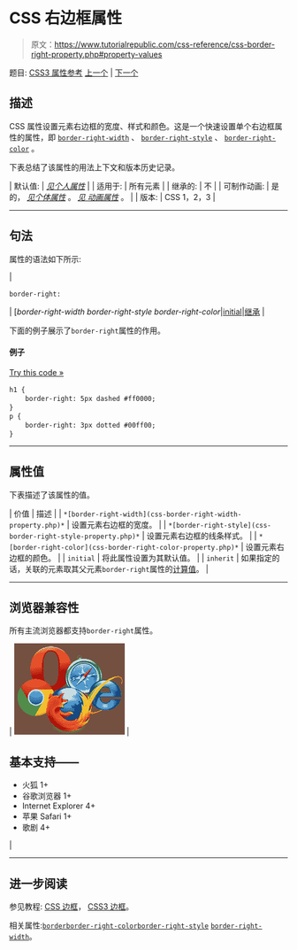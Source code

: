 # CSS 右边框属性

> 原文：<https://www.tutorialrepublic.com/css-reference/css-border-right-property.php#property-values>

题目: [CSS3 属性参考](css3-properties.php) [上一个](css3-border-radius-property.php) | [下一个](css-border-right-color-property.php)

## 描述

CSS 属性设置元素右边框的宽度、样式和颜色。这是一个快速设置单个右边框属性的属性，即 [`border-right-width`](css-border-right-width-property.php) 、 [`border-right-style`](css-border-right-style-property.php) 、 [`border-right-color`](css-border-right-color-property.php) 。

下表总结了该属性的用法上下文和版本历史记录。

| 默认值: | *[见个人属性](#property-values)* |
| 适用于: | 所有元素 |
| 继承的: | 不 |
| 可制作动画: | 是的， *[见个体属性](#property-values)* 。 [*见* *动画属性*](css-animatable-properties.php) 。 |
| 版本: | CSS 1，2，3 |

* * *

## 句法

属性的语法如下所示:

| 

```
border-right: 
```

 | [*border-right-width border-right-style border-right-color*&#124;[initial](../definitions.php#initial)&#124;[继承](../definitions.php#inherit) |

下面的例子展示了`border-right`属性的作用。

#### 例子

[Try this code »](../codelab.php?topic=css&file=border-right-property "Try this code using online Editor")

```
h1 {
    border-right: 5px dashed #ff0000;
}
p {
    border-right: 3px dotted #00ff00;
}
```

* * *

## 属性值

下表描述了该属性的值。

| 价值 | 描述 |
| `*[border-right-width](css-border-right-width-property.php)*` | 设置元素右边框的宽度。 |
| `*[border-right-style](css-border-right-style-property.php)*` | 设置元素右边框的线条样式。 |
| `*[border-right-color](css-border-right-color-property.php)*` | 设置元素右边框的颜色。 |
| `initial` | 将此属性设置为其默认值。 |
| `inherit` | 如果指定的话，关联的元素取其父元素`border-right`属性的[计算值](../definitions.php#computed-value)。 |

* * *

## 浏览器兼容性

所有主流浏览器都支持`border-right`属性。

| ![Browsers Icon](img/e9331123c77668c1832e541c2fca1002.png) | 

## 基本支持——

*   火狐 1+
*   谷歌浏览器 1+
*   Internet Explorer 4+
*   苹果 Safari 1+
*   歌剧 4+

 |

* * *

## 进一步阅读

参见教程: [CSS 边框](../css-tutorial/css-border.php)， [CSS3 边框](../css-tutorial/css3-border.php)。

相关属性:[`border`](css-border-property.php)[`border-right-color`](css-border-right-color-property.php)[`border-right-style`](css-border-right-style-property.php)
[`border-right-width`](css-border-right-width-property.php)。